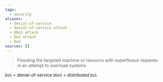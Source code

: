 ```yaml
---
tags:
  - security
aliases:
  - denial-of-service
  - denial-of-service attack
  - DDoS attack
  - DoS attack
  - DoS
sources: []
---
```

 > Flooding the targeted machine or resource with superfluous requests in an attempt to overload systems
 
 
 `DoS` = denial-of-service
 `DDoS` = distributed `DoS`